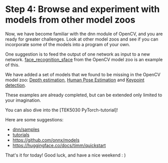 # Step 4: Browse and experiment with models from other model zoos
 
Now, we have become familiar with the dnn module of OpenCV, and you are ready for greater challenges. Look at other model zoos and see if you can incorporate some of the models into a program of your own. 

One suggestion is to feed the output of one network as input to a new network.
[face_recognition_sface] from the OpenCV model zoo is an example of this.

We have added a set of models that we found to be missing in the OpenCV model zoo: [Depth estimation](https://github.com/tek5030/lab-dnn/tree/main/depth_estimation), [Human Pose Estimation](https://github.com/tek5030/lab-dnn/tree/main/human_pose_estimation) and [Keypoint detection](https://github.com/tek5030/lab-dnn/tree/main/keypoints).

These examples are already completed, but can be extended only limited to your imagination.

You can also dive into the [TEK5030 PyTorch-tutorial]!

Here are some suggestions:

- [dnn/samples]
- [tutorials]
- https://github.com/onnx/models
- https://huggingface.co/docs/timm/quickstart

That's it for today! Good luck, and have a nice weekend : )



[face_recognition_sface]: https://github.com/opencv/opencv_zoo/tree/main/models/face_recognition_sface

[dnn/samples]: https://github.com/opencv/opencv/tree/4.x/samples/dnn
[tutorials]: https://docs.opencv.org/4.x/d2/d58/tutorial_table_of_content_dnn.html

[TEK5030 PyTorch-tutorial from last year]: https://github.com/sigmunjr/TEK5030_deep_learning_torch
